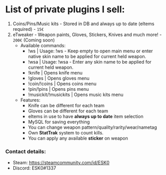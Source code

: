 
# List of private plugins I sell:

1. Coins/Pins/Music kits - Stored in DB and always up to date (eItems required) - `15€`
2. eTweaker - Weapon paints, Gloves, Stickers, Knives and much more! - `200€` (Coming soon)
   - Available commands:
     - !ws | Usage: !ws <skin name> - Keep empty to open main menu or enter native skin name to be applied for current held weapon.
     - !wsa | Usage: !wsa <skin name> - Enter any skin name to be applied for current held weapon.
     - !knife | Opens knife menu
     - !gloves | Opens gloves menu 
     - !coin/!coins | Opens coins menu
     - !pin/!pins | Opens pins menu
     - !musickit/!musickits | Opens music kits menu
   - Features:
     - Knife can be different for each team
     - Gloves can be different for each team
     - eItems in use to have **always up to date** item selection
     - MySQL for saving everything
     - You can change weapon pattern/quality/rarity/wear/nametag
     - Own **StatTrak** system to count kills.
     - You can apply any available **sticker** on weapon
  

### Contact details:

- Steam: https://steamcommunity.com/id/ESK0
- Discord: ESK0#1337
